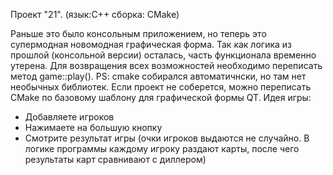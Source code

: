 Проект "21".
(язык:С++ сборка: СМake)

Раньше это было консольным приложением, но теперь это супермодная новомодная графическая форма. Так как логика из прошлой (консольной версии) осталась, часть функционала временно утерена. Для возвращения всех возможностей необходимо переписать метод game::play(). 
PS: cmake собирался автоматичнски, но там нет необычных библиотек. Если проект не соберется, можно переписать CMake по базовому шаблону для графической формы QT.
Идея игры: 
- Добавляете игроков
- Нажимаете на большую кнопку 
- Смотрите результат игры (очки игроков выдаются не случайно. В логике программы каждому игроку раздают карты, после чего результаты карт сравнивают с диллером)
